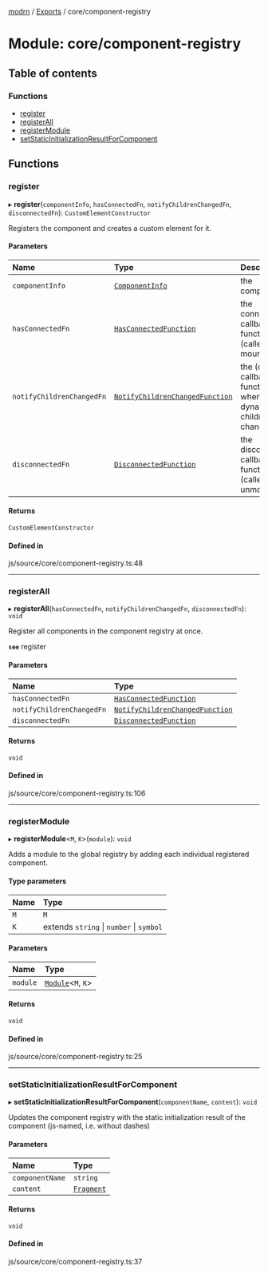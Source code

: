 [modrn](../README.md) / [Exports](../modules.md) / core/component-registry

# Module: core/component-registry

## Table of contents

### Functions

- [register](core_component_registry.md#register)
- [registerAll](core_component_registry.md#registerall)
- [registerModule](core_component_registry.md#registermodule)
- [setStaticInitializationResultForComponent](core_component_registry.md#setstaticinitializationresultforcomponent)

## Functions

### register

▸ **register**(`componentInfo`, `hasConnectedFn`, `notifyChildrenChangedFn`, `disconnectedFn`): `CustomElementConstructor`

Registers the component and creates a custom element for it.

#### Parameters

| Name | Type | Description |
| :------ | :------ | :------ |
| `componentInfo` | [`ComponentInfo`](core_types_modrn_html_element.md#componentinfo) | the component |
| `hasConnectedFn` | [`HasConnectedFunction`](core_types_component_registry.md#hasconnectedfunction) | the connected callback function (called when mounted) |
| `notifyChildrenChangedFn` | [`NotifyChildrenChangedFunction`](core_types_component_registry.md#notifychildrenchangedfunction) | the (custom) callback function when dynamic children change |
| `disconnectedFn` | [`DisconnectedFunction`](core_types_component_registry.md#disconnectedfunction) | the disconnected callback function (called when unmounted) |

#### Returns

`CustomElementConstructor`

#### Defined in

js/source/core/component-registry.ts:48

___

### registerAll

▸ **registerAll**(`hasConnectedFn`, `notifyChildrenChangedFn`, `disconnectedFn`): `void`

Register all components in the component registry at once.

**`see`** register

#### Parameters

| Name | Type |
| :------ | :------ |
| `hasConnectedFn` | [`HasConnectedFunction`](core_types_component_registry.md#hasconnectedfunction) |
| `notifyChildrenChangedFn` | [`NotifyChildrenChangedFunction`](core_types_component_registry.md#notifychildrenchangedfunction) |
| `disconnectedFn` | [`DisconnectedFunction`](core_types_component_registry.md#disconnectedfunction) |

#### Returns

`void`

#### Defined in

js/source/core/component-registry.ts:106

___

### registerModule

▸ **registerModule**<`M`, `K`\>(`module`): `void`

Adds a module to the global registry by adding each individual registered component.

#### Type parameters

| Name | Type |
| :------ | :------ |
| `M` | `M` |
| `K` | extends `string` \| `number` \| `symbol` |

#### Parameters

| Name | Type |
| :------ | :------ |
| `module` | [`Module`](core_types_registered_component.md#module)<`M`, `K`\> |

#### Returns

`void`

#### Defined in

js/source/core/component-registry.ts:25

___

### setStaticInitializationResultForComponent

▸ **setStaticInitializationResultForComponent**(`componentName`, `content`): `void`

Updates the component registry with the static initialization result of the component (js-named, i.e.
without dashes)

#### Parameters

| Name | Type |
| :------ | :------ |
| `componentName` | `string` |
| `content` | [`Fragment`](core_types_modrn_html_element.md#fragment) |

#### Returns

`void`

#### Defined in

js/source/core/component-registry.ts:37
